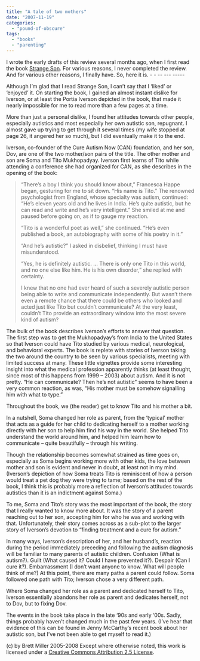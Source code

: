 ```yaml
---
title: "A tale of two mothers"
date: "2007-11-19"
categories: 
  - "pound-of-obscure"
tags: 
  - "books"
  - "parenting"
---
```


I wrote the early drafts of this review several months ago, when I first read the book [Strange Son](http://astore.amazon.com/29marbles-blog-20/detail/1573223115/002-9091504-7932015). For various reasons, I never completed the review. And for various other reasons, I finally have. So, here it is. - - -- --- -----

Although I’m glad that I read Strange Son, I can’t say that I ‘liked’ or ‘enjoyed’ it. On starting the book, I gained an almost instant dislike for Iverson, or at least the Portia Iverson depicted in the book, that made it nearly impossible for me to read more than a few pages at a time.

More than just a personal dislike, I found her attitudes towards other people, especially autistics and most especially her own autistic son, repugnant. I almost gave up trying to get through it several times (my wife stopped at page 26, it angered her so much), but I did eventually make it to the end.

Iverson, co-founder of the Cure Autism Now (CAN) foundation, and her son, Dov, are one of the two mother/son pairs of the title. The other mother and son are Soma and Tito Mukhopadyay. Iverson first learns of Tito while attending a conference she had organized for CAN, as she describes in the opening of the book:

> “There’s a boy I think you should know about,” Francesca Happe began, gesturing for me to sit down. “His name is Tito.” The renowned psychologist from England, whose specialty was autism, continued: “He’s eleven years old and he lives in India. He’s quite autistic, but he can read and write and he’s very intelligent.” She smiled at me and paused before going on, as if to gauge my reaction.
> 
> “Tito is a wonderful poet as well,” she continued. “He’s even published a book, an autobiography with some of his poetry in it.”
> 
> “And he’s autistic?” I asked in disbelief, thinking I must have misunderstood.
> 
> “Yes, he is definitely autistic. ... There is only one Tito in this world, and no one else like him. He is his own disorder,” she replied with certainty.
> 
> I knew that no one had ever heard of such a severely autistic person being able to write and communicate independently. But wasn’t there even a remote chance that there could be others who looked and acted just like Tito but couldn’t communicate? At the very least, couldn’t Tito provide an extraordinary window into the most severe kind of autism?

The bulk of the book describes Iverson’s efforts to answer that question. The first step was to get the Mukhopadyay’s from India to the United States so that Iverson could have Tito studied by various medical, neurological, and behavioral experts. The book is replete with stories of Iverson taking the two around the country to be seen by various specialists, meeting with limited success at many. These little vignettes provide some interesting insight into what the medical profession apparently thinks (at least thought, since most of this happens from 1999 – 2003) about autism. And it is not pretty. “He can communicate? Then he’s not autistic” seems to have been a very common reaction, as was, “His mother must be somehow signalling him with what to type.”

Throughout the book, we (the reader) get to know Tito and his mother a bit.

In a nutshell, Soma changed her role as parent, from the ‘typical’ mother that acts as a guide for her child to dedicating herself to a mother working directly with her son to help him find his way in the world. She helped Tito understand the world around him, and helped him learn how to communicate – quite beautifully – through his writing.

Though the relationship becomes somewhat strained as time goes on, especially as Soma begins working more with other kids, the love between mother and son is evident and never in doubt, at least not in my mind. (Iverson’s depiction of how Soma treats Tito is reminiscent of how a person would treat a pet dog they were trying to tame; based on the rest of the book, I think this is probably more a reflection of Iverson’s attitudes towards autistics than it is an indictment against Soma.)

To me, Soma and Tito’s story was the most important of the book, the story that I really wanted to know more about. It was the story of a parent reaching out to her son, accepting him for who he was and working with that. Unfortunately, their story comes across as a sub-plot to the larger story of Iverson’s devotion to “finding treatment and a cure for autism.”

In many ways, Iverson’s description of her, and her husband’s, reaction during the period immediately preceding and following the autism diagnosis will be familiar to many parents of autistic children. Confusion (What is autism?). Guilt (What caused it? Could I have prevented it?). Despair (Can I cure it?). Embarrassment (I don’t want anyone to know. What will people think of me?) At this point, there are many paths a parent could follow. Soma followed one path with Tito; Iverson chose a very different path.

Where Soma changed her role as a parent and dedicated herself to Tito, Iverson essentially abandons her role as parent and dedicates herself, not to Dov, but to fixing Dov.

The events in the book take place in the late ‘90s and early ‘00s. Sadly, things probably haven’t changed much in the past few years. (I’ve hear that evidence of this can be found in Jenny McCarthy’s recent book about her autistic son, but I’ve not been able to get myself to read it.)

(c) by Brett Miller 2005-2008 Except where otherwise noted, this work is licensed under a [Creative Commons Attribution 2.5 License](http://creativecommons.org/licenses/by/2.5/).
